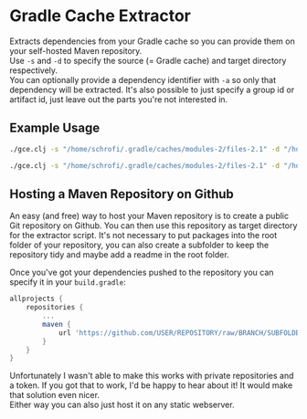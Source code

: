 # Gradle Cache Extractor
Extracts dependencies from your Gradle cache so you can provide them on your self-hosted Maven repository.  
Use `-s` and `-d` to specify the source (= Gradle cache) and target directory respectively.  
You can optionally provide a dependency identifier with `-a` so only that dependency will be extracted. It's also possible to just specify a group id or artifact id, just leave out the parts you're not interested in.

## Example Usage
```bash
./gce.clj -s "/home/schrofi/.gradle/caches/modules-2/files-2.1" -d "/home/schrofi/Projects/fallback-maven-repository/repository" -a "org.bitbucket.consentmanager:android-consentmanager:1.3.3"

./gce.clj -s "/home/schrofi/.gradle/caches/modules-2/files-2.1" -d "/home/schrofi/Projects/fallback-maven-repository/repository" -a "org.bitbucket.consentmanager:android-consentmanager"
```

## Hosting a Maven Repository on Github
An easy (and free) way to host your Maven repository is to create a public Git repository on Github. You can then use this repository as target directory for the extractor script. It's not necessary to put packages into the root folder of your repository, you can also create a subfolder to keep the repository tidy and maybe add a readme in the root folder.

Once you've got your dependencies pushed to the repository you can specify it in your `build.gradle`:

```groovy
allprojects {
    repositories {
        ...
        maven { 
            url 'https://github.com/USER/REPOSITORY/raw/BRANCH/SUBFOLDERS' 
        }
    }
}
```

Unfortunately I wasn't able to make this works with private repositories and a token. If you got that to work, I'd be happy to hear about it! It would make that solution even nicer.  
Either way you can also just host it on any static webserver.
